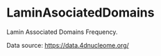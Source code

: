 # LaminAsociatedDomains
Lamin Associated Domains Frequency.

Data source: https://data.4dnucleome.org/
